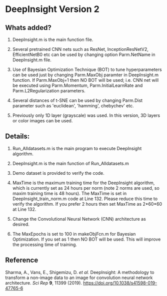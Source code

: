 # DeepInsight Version 2

## Whats added?
1) DeepInsight.m is the main function file.

2) Several pretrained CNN nets such as ResNet, InceptionResNetV2, EfficientNetB0 etc can be used by changing option Parm.NetName in DeepInsight.m file.

3) Use of Bayesian Optimization Technique (BOT) to tune hyperparameters can be used just by changing Parm.MaxObj paramter in DeepInsight.m function. If Parm.MaxObj=1 then NO BOT will be used; i.e. CNN net will be executed using Parm.Momentum, Parm.InitialLearnRate and Parm.L2Regularization parameters.

4) Several distances of t-SNE can be used by changing Parm.Dist parameter such as 'euclidean', 'hamming', chebychev' etc.

5) Previously only 1D layer (grayscale) was used. In this version, 3D layers or color images can be used.
 

## Details:
1) Run_Alldatasets.m is the main program to execute DeepInsight algorithm.

2) DeepInsight.m is the main function of Run_Alldatasets.m

2) Demo dataset is provided to verify the code.

3) MaxTime is the maximum training time for the DeepInsight algorithm, which is currently set as 24 hours per norm (note 2 norms are used, so maxim training time is 48 hours). The MaxTime is set in DeepInsight_train_norm.m code at Line 132. Please reduce this time to verify the algorithm. If you prefer 2 hours then set MaxTime as 2\*60\*60 at Line 132.

4) Change the Convolutional Neural Network (CNN) architecture as desired.

5) The MaxEpochs is set to 100 in makeObjFcn.m for Bayesian Optimization. If you set as 1 then NO BOT will be used. This will improve the processing time of training.

## Reference
Sharma, A., Vans, E., Shigemizu, D. *et al.* DeepInsight: A methodology to transform a non-image data to an image for convolution neural network architecture. *Sci Rep* **9**, 11399 (2019). https://doi.org/10.1038/s41598-019-47765-6


